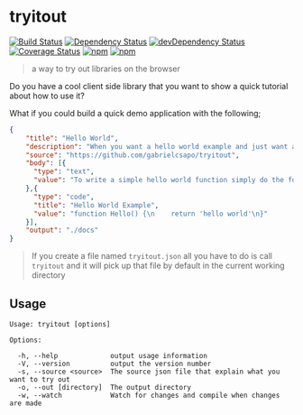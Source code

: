 # tryitout

[![Build Status](https://travis-ci.org/gabrielcsapo/tryitout.svg?branch=master)](https://travis-ci.org/gabrielcsapo/tryitout)
[![Dependency Status](https://david-dm.org/gabrielcsapo/tryitout.svg)](https://david-dm.org/gabrielcsapo/tryitout)
[![devDependency Status](https://david-dm.org/gabrielcsapo/tryitout/dev-status.svg)](https://david-dm.org/gabrielcsapo/tryitout#info=devDependencies)
[![Coverage Status](https://coveralls.io/repos/github/gabrielcsapo/tryitout/badge.svg?branch=master)](https://coveralls.io/github/gabrielcsapo/tryitout?branch=master)
[![npm](https://img.shields.io/npm/dt/tryitout.svg?maxAge=2592000)]()
[![npm](https://img.shields.io/npm/dm/tryitout.svg?maxAge=2592000)]()

> a way to try out libraries on the browser

Do you have a cool client side library that you want to show a quick tutorial about how to use it?

What if you could build a quick demo application with the following;

```json
{
    "title": "Hello World",
    "description": "When you want a hello world example and just want a simple example cli",
    "source": "https://github.com/gabrielcsapo/tryitout",
    "body": [{
      "type": "text",
      "value": "To write a simple hello world function simply do the following"
    },{
      "type": "code",
      "title": "Hello World Example",
      "value": "function Hello() {\n    return 'hello world'\n}"
    }],
    "output": "./docs"
}
```

> If you create a file named `tryitout.json` all you have to do is call `tryitout` and it will pick up that file by default in the current working directory

## Usage

```
Usage: tryitout [options]

Options:

  -h, --help             output usage information
  -V, --version          output the version number
  -s, --source <source>  The source json file that explain what you want to try out
  -o, --out [directory]  The output directory
  -w, --watch            Watch for changes and compile when changes are made
```
